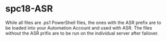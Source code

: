 # spc18-ASR
While all files are .ps1 PowerShell files, the ones with the ASR prefix are to be loaded into your Automation Account and used with ASR. The files without the ASR prifix are to be run on the individual server after failover.
